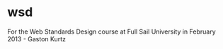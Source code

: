 wsd
===

For the Web Standards Design course at Full Sail University in February 2013 - Gaston Kurtz